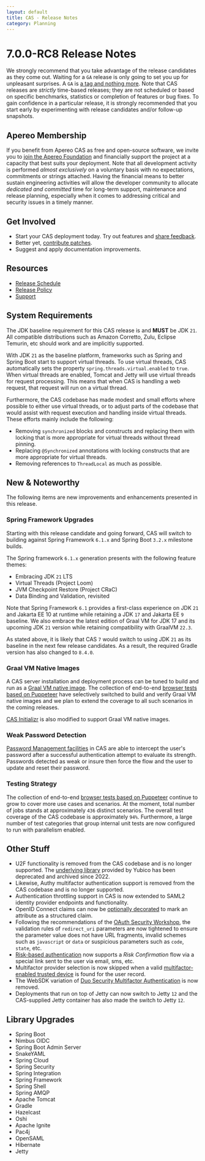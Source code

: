 ```yaml
---
layout: default
title: CAS - Release Notes
category: Planning
---
```


# 7.0.0-RC8 Release Notes

We strongly recommend that you take advantage of the release candidates as they come out. Waiting for a `GA` release is only going to set
you up for unpleasant surprises. A `GA` is [a tag and nothing more](https://apereo.github.io/2017/03/08/the-myth-of-ga-rel/). Note
that CAS releases are *strictly* time-based releases; they are not scheduled or based on specific benchmarks,
statistics or completion of features or bug fixes. To gain confidence in a particular
release, it is strongly recommended that you start early by experimenting with release candidates and/or follow-up snapshots.

## Apereo Membership

If you benefit from Apereo CAS as free and open-source software, we invite you
to [join the Apereo Foundation](https://www.apereo.org/content/apereo-membership)
and financially support the project at a capacity that best suits your deployment. Note that all development activity is performed
*almost exclusively* on a voluntary basis with no expectations, commitments or strings attached. Having the financial means to better
sustain engineering activities will allow the developer community to allocate *dedicated and committed* time for long-term support,
maintenance and release planning, especially when it comes to addressing critical and security issues in a timely manner.

## Get Involved

- Start your CAS deployment today. Try out features and [share feedback](/cas/Mailing-Lists.html).
- Better yet, [contribute patches](/cas/developer/Contributor-Guidelines.html).
- Suggest and apply documentation improvements.

## Resources

- [Release Schedule](https://github.com/apereo/cas/milestones)
- [Release Policy](/cas/developer/Release-Policy.html)
- [Support](https://apereo.github.io/cas/Support.html)

## System Requirements

The JDK baseline requirement for this CAS release is and **MUST** be JDK `21`. All compatible distributions
such as Amazon Corretto, Zulu, Eclipse Temurin, etc should work and are implicitly supported.

With JDK `21` as the baseline platform, frameworks such as Spring and Spring Boot start to support virtual threads. 
To use virtual threads, CAS automatically sets the property `spring.threads.virtual.enabled` to `true`. When virtual threads are enabled, 
Tomcat and Jetty will use virtual threads for request processing. This means that when CAS is handling a web request, 
that request will run on a virtual thread.
 
Furthermore, the CAS codebase has made modest and small efforts where possible to either use virtual threads, or to
adjust parts of the codebase that would assist with request execution and handling inside virtual threads. These efforts
mainly include the following:

- Removing `synchronized` blocks and constructs and replacing them with locking that is more appropriate for virtual threads without thread pinning.
- Replacing `@Synchronized` annotations with locking constructs that are more appropriate for virtual threads.
- Removing references to `ThreadLocal` as much as possible.

## New & Noteworthy

The following items are new improvements and enhancements presented in this release.

### Spring Framework Upgrades

Starting with this release candidate and going forward, CAS will switch to building against Spring Framework `6.1.x`
and Spring Boot `3.2.x` milestone builds.

The Spring framework `6.1.x` generation presents with the following feature themes:

- Embracing JDK `21` LTS
- Virtual Threads (Project Loom)
- JVM Checkpoint Restore (Project CRaC)
- Data Binding and Validation, revisited

Note that Spring Framework `6.1` provides a first-class experience on JDK `21` and Jakarta EE 10 at
runtime while retaining a JDK `17` and Jakarta EE `9` baseline. We also embrace the latest edition of
Graal VM for JDK 17 and its upcoming JDK `21` version while retaining compatibility with GraalVM `22.3`.

As stated above, it is likely that CAS `7` would switch to using JDK `21` as its baseline 
in the next few release candidates. As a result, the required Gradle version has also changed to `8.4.0`.

### Graal VM Native Images

A CAS server installation and deployment process can be tuned to build and run
as a [Graal VM native image](../installation/GraalVM-NativeImage-Installation.html).
The collection of end-to-end [browser tests based on Puppeteer](../../developer/Test-Process.html) have selectively switched
to build and verify Graal VM native images and we plan to extend the coverage to all such scenarios in the coming releases.

[CAS Initializr](../installation/WAR-Overlay-Initializr.html) is also modified to support Graal VM native images.
 
### Weak Password Detection

[Password Management facilities](../password_management/Password-Management.html) in CAS are able to intercept the user's password after a successful authentication attempt
to evaluate its strength. Passwords detected as weak or insure then force the flow and the user to update and reset their password.

### Testing Strategy

The collection of end-to-end [browser tests based on Puppeteer](../../developer/Test-Process.html) continue to grow to cover more use cases
and scenarios. At the moment, total number of jobs stands at approximately `436` distinct scenarios. The overall
test coverage of the CAS codebase is approximately `94%`. Furthermore, a large number of test categories that group internal unit tests
are now configured to run with parallelism enabled.

## Other Stuff
                          
- U2F functionality is removed from the CAS codebase and is no longer supported. The [underlying library](https://github.com/Yubico/java-u2flib-server) provided by Yubico has been deprecated and archived since 2022.
- Likewise, Authy multifactor authentication support is removed from the CAS codebase and is no longer supported. 
- Authentication throttling support in CAS is now extended to SAML2 identity provider endpoints and functionality.
- OpenID Connect claims can now be [optionally decorated](../authentication/OIDC-Attribute-Definitions.html) to mark an attribute as a structured claim.
- Following the recommendations of the [OAuth Security Workshop](https://oauth.secworkshop.events/osw2023), the validation rules of `redirect_uri` parameters are now tightened to ensure the parameter value does not have URL fragments, invalid schemes such as `javascript` or `data` or suspicious parameters such as `code`, `state`, etc.
- [Risk-based authentication](../authentication/Configuring-RiskBased-Authentication.html) now supports a *Risk Confirmation* flow via a special link sent to the user via email, sms, etc.
- Multifactor provider selection is now skipped when a valid [multifactor-enabled trusted device](../mfa/Multifactor-TrustedDevice-Authentication.html) is found for the user record.
- The WebSDK variation of [Duo Security Multifactor Authentication](../mfa/DuoSecurity-Authentication.html) is now removed.
- Deployments that run on top of Jetty can now switch to Jetty `12` and the CAS-supplied Jetty container has also made the switch to Jetty `12`.

## Library Upgrades
   
- Spring Boot
- Nimbus OIDC
- Spring Boot Admin Server
- SnakeYAML
- Spring Cloud
- Spring Security
- Spring Integration
- Spring Framework
- Spring Shell
- Spring AMQP
- Apache Tomcat
- Gradle
- Hazelcast
- Oshi
- Apache Ignite
- Pac4j
- OpenSAML
- Hibernate
- Jetty

